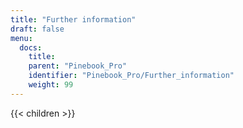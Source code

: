 ```yaml
---
title: "Further information"
draft: false
menu:
  docs:
    title:
    parent: "Pinebook_Pro"
    identifier: "Pinebook_Pro/Further_information"
    weight: 99
---
```


{{< children >}}
